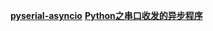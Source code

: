 [**pyserial-asyncio**](https://github.com/pyserial/pyserial-asyncio/tree/master)
[**Python之串口收发的异步程序**](https://www.jb51.net/python/297429k42.htm)

